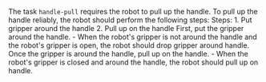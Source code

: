 The task `handle-pull` requires the robot to pull up the handle.
To pull up the handle reliably, the robot should perform the following steps:
    Steps:  1. Put gripper around the handle  2. Pull up on the handle
    First, put the gripper around the handle.
    - When the robot's gripper is not around the handle and the robot's gripper is open, the robot should drop gripper around handle.
    Once the gripper is around the handle, pull up on the handle.
    - When the robot's gripper is closed and around the handle, the robot should pull up on handle.